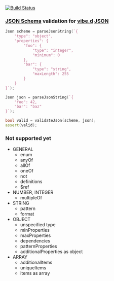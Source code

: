 [![Build Status](https://travis-ci.org/vladimirgamalian/vibe.d.json.schema.svg?branch=master)](https://travis-ci.org/vladimirgamalian/vibe.d.json.schema)

### [JSON Schema](http://json-schema.org/) validation for [vibe.d](http://vibed.org/) [JSON](http://vibed.org/api/vibe.data.json/)

```D
Json scheme = parseJsonString(`{
	"type": "object",
	"properties": {
		"foo": { 
			"type": "integer",
			"minimum": 0
		},
		"bar": { 
			"type": "string",
			"maxLength": 255
		}
	}
}`);

Json json = parseJsonString(`{
	"foo": 42, 
	"bar": "baz"
}`);

bool valid = validateJson(scheme, json);
assert(valid);
```

### Not supported yet
* GENERAL
  * enum
  * anyOf
  * allOf
  * oneOf
  * not
  * definitions
  * $ref
* NUMBER, INTEGER
  * multipleOf
* STRING
  * pattern
  * format
* OBJECT
  * unspecified type
  * minProperties
  * maxProperties
  * dependencies
  * patternProperties
  * additionalProperties  as object
* ARRAY
  * additionalItems
  * uniqueItems
  * items as array
  